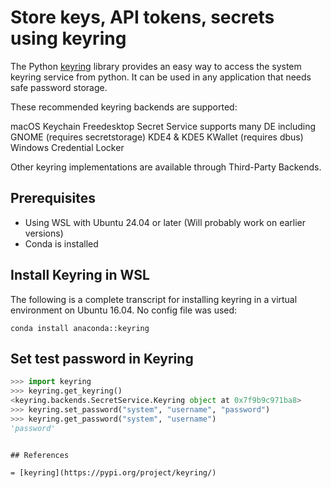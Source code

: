 # Store keys, API tokens, secrets using keyring

The Python [keyring](https://pypi.org/project/keyring/) library provides an easy way to access the system keyring service from python. It can be used in any application that needs safe password storage.

These recommended keyring backends are supported:

macOS Keychain
Freedesktop Secret Service supports many DE including GNOME (requires secretstorage)
KDE4 & KDE5 KWallet (requires dbus)
Windows Credential Locker

Other keyring implementations are available through Third-Party Backends.

## Prerequisites

- Using WSL with Ubuntu 24.04 or later (Will probably work on earlier versions)
- Conda is installed

## Install Keyring in WSL

The following is a complete transcript for installing keyring in a virtual environment on Ubuntu 16.04. No config file was used:

```
conda install anaconda::keyring
```

## Set test password in Keyring

```python
>>> import keyring
>>> keyring.get_keyring()
<keyring.backends.SecretService.Keyring object at 0x7f9b9c971ba8>
>>> keyring.set_password("system", "username", "password")
>>> keyring.get_password("system", "username")
'password'
```


```

## References

= [keyring](https://pypi.org/project/keyring/)